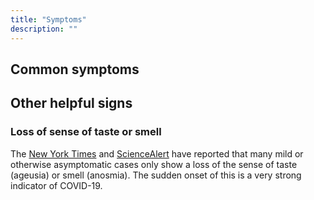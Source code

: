 ```yaml
---
title: "Symptoms"
description: ""
---
```


## Common symptoms

## Other helpful signs

### Loss of sense of taste or smell

The [New York Times](https://www.nytimes.com/2020/03/22/health/coronavirus-symptoms-smell-taste.html) and [ScienceAlert](https://www.sciencealert.com/mild-covid-19-might-cause-a-lost-of-smell-or-taste) have reported that many mild or otherwise asymptomatic cases only show a loss of the sense of taste (ageusia) or smell (anosmia). The sudden onset of this is a very strong indicator of COVID-19.
